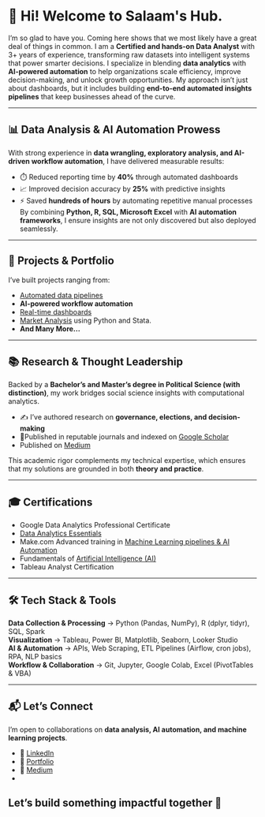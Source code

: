 # 👋 Hi! Welcome to Salaam's Hub.

I’m so glad to have you. Coming here shows that we most likely have a great deal of things in common. I am a **Certified and hands-on Data Analyst** with 3+ years of experience, transforming raw datasets into intelligent systems that power smarter decisions. I specialize in blending **data analytics** with **AI-powered automation** to help organizations scale efficiency, improve decision-making, and unlock growth opportunities. My approach isn’t just about dashboards, but it includes building **end-to-end automated insights pipelines** that keep businesses ahead of the curve.  

---

## 📊 Data Analysis & AI Automation Prowess  
With strong experience in **data wrangling, exploratory analysis, and AI-driven workflow automation**, I have delivered measurable results:  
- ⏱️ Reduced reporting time by **40%** through automated dashboards  
- 📈 Improved decision accuracy by **25%** with predictive insights  
- ⚡ Saved **hundreds of hours** by automating repetitive manual processes  
By combining **Python, R, SQL, Microsoft Excel** with **AI automation frameworks**, I ensure insights are not only discovered but also deployed seamlessly.  

---
## 🚀 Projects & Portfolio  
I’ve built projects ranging from:  
- [Automated data pipelines](https://github.com/SalaamRasak/Custom_Food_Ordering)   
- **AI-powered workflow automation**
- [Real-time dashboards](https://github.com/SalaamRasak/Sales_TV_Data)
- [Market Analysis](https://github.com/SalaamRasak/marketAnalysis) using Python and Stata.
- **And Many More...**

---

## 📚 Research & Thought Leadership  
Backed by a **Bachelor’s and Master’s degree in Political Science (with distinction)**, my work bridges social science insights with computational analytics.  
- ✍️ I’ve authored research on **governance, elections, and decision-making**  
- 🔎Published in reputable journals and indexed on [Google Scholar](https://scholar.google.com/citations?user=dqkKM6wAAAAJ&hl=en)
- Published on [Medium](https://medium.com/@rasaksalaamo)  

This academic rigor complements my technical expertise, which ensures that my solutions are grounded in both **theory and practice**.  

---
## 🎓 Certifications  
- Google Data Analytics Professional Certificate
- [Data Analytics Essentials](https://www.credly.com/badges/ad4f9f54-f10a-4279-85ce-78617d03bc89)  
- Make.com Advanced training in [Machine Learning pipelines & AI Automation](https://www.credly.com/badges/9e09203a-824c-4c1d-9458-632cc90ccdfe)  
- Fundamentals of [Artificial Intelligence (AI)](https://www.credly.com/badges/784d5a2c-2f7b-4dfb-932b-da800db573f7)
- Tableau Analyst Certification  

---
## 🛠️ Tech Stack & Tools  
**Data Collection & Processing** → Python (Pandas, NumPy), R (dplyr, tidyr), SQL, Spark  
**Visualization** → Tableau, Power BI, Matplotlib, Seaborn, Looker Studio  
**AI & Automation** → APIs, Web Scraping, ETL Pipelines (Airflow, cron jobs), RPA, NLP basics  
**Workflow & Collaboration** → Git, Jupyter, Google Colab, Excel (PivotTables & VBA)  

---

## 📬 Let’s Connect  
I’m open to collaborations on **data analysis, AI automation, and machine learning projects**.  
- 💼 [LinkedIn](#)  
- 📂 [Portfolio](#)  
- 📰 [Medium](#)
- 
Let’s build something impactful together 🚀  
---

